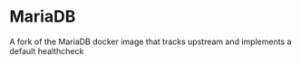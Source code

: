 # MariaDB

A fork of the MariaDB docker image that tracks upstream and implements a default healthcheck
